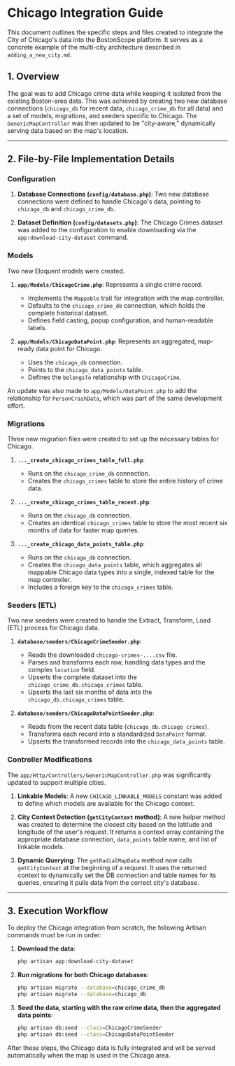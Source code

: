 # Chicago Integration Guide

This document outlines the specific steps and files created to integrate the City of Chicago's data into the BostonScope platform. It serves as a concrete example of the multi-city architecture described in `adding_a_new_city.md`.

## 1. Overview

The goal was to add Chicago crime data while keeping it isolated from the existing Boston-area data. This was achieved by creating two new database connections (`chicago_db` for recent data, `chicago_crime_db` for all data) and a set of models, migrations, and seeders specific to Chicago. The `GenericMapController` was then updated to be "city-aware," dynamically serving data based on the map's location.

---

## 2. File-by-File Implementation Details

### Configuration

1.  **Database Connections (`config/database.php`)**: Two new database connections were defined to handle Chicago's data, pointing to `chicago_db` and `chicago_crime_db`.

2.  **Dataset Definition (`config/datasets.php`)**: The Chicago Crimes dataset was added to the configuration to enable downloading via the `app:download-city-dataset` command.

### Models

Two new Eloquent models were created.

1.  **`app/Models/ChicagoCrime.php`**: Represents a single crime record.
    *   Implements the `Mappable` trait for integration with the map controller.
    *   Defaults to the `chicago_crime_db` connection, which holds the complete historical dataset.
    *   Defines field casting, popup configuration, and human-readable labels.

2.  **`app/Models/ChicagoDataPoint.php`**: Represents an aggregated, map-ready data point for Chicago.
    *   Uses the `chicago_db` connection.
    *   Points to the `chicago_data_points` table.
    *   Defines the `belongsTo` relationship with `ChicagoCrime`.

An update was also made to `app/Models/DataPoint.php` to add the relationship for `PersonCrashData`, which was part of the same development effort.

### Migrations

Three new migration files were created to set up the necessary tables for Chicago.

1.  **`..._create_chicago_crimes_table_full.php`**:
    *   Runs on the `chicago_crime_db` connection.
    *   Creates the `chicago_crimes` table to store the entire history of crime data.

2.  **`..._create_chicago_crimes_table_recent.php`**:
    *   Runs on the `chicago_db` connection.
    *   Creates an identical `chicago_crimes` table to store the most recent six months of data for faster map queries.

3.  **`..._create_chicago_data_points_table.php`**:
    *   Runs on the `chicago_db` connection.
    *   Creates the `chicago_data_points` table, which aggregates all mappable Chicago data types into a single, indexed table for the map controller.
    *   Includes a foreign key to the `chicago_crimes` table.

### Seeders (ETL)

Two new seeders were created to handle the Extract, Transform, Load (ETL) process for Chicago data.

1.  **`database/seeders/ChicagoCrimeSeeder.php`**:
    *   Reads the downloaded `chicago-crimes-....csv` file.
    *   Parses and transforms each row, handling data types and the complex `location` field.
    *   Upserts the complete dataset into the `chicago_crime_db.chicago_crimes` table.
    *   Upserts the last six months of data into the `chicago_db.chicago_crimes` table.

2.  **`database/seeders/ChicagoDataPointSeeder.php`**:
    *   Reads from the recent data table (`chicago_db.chicago_crimes`).
    *   Transforms each record into a standardized `DataPoint` format.
    *   Upserts the transformed records into the `chicago_data_points` table.

### Controller Modifications

The `app/Http/Controllers/GenericMapController.php` was significantly updated to support multiple cities.

1.  **Linkable Models**: A new `CHICAGO_LINKABLE_MODELS` constant was added to define which models are available for the Chicago context.

2.  **City Context Detection (`getCityContext` method)**: A new helper method was created to determine the closest city based on the latitude and longitude of the user's request. It returns a context array containing the appropriate database connection, `data_points` table name, and list of linkable models.

3.  **Dynamic Querying**: The `getRadialMapData` method now calls `getCityContext` at the beginning of a request. It uses the returned context to dynamically set the DB connection and table names for its queries, ensuring it pulls data from the correct city's database.

---

## 3. Execution Workflow

To deploy the Chicago integration from scratch, the following Artisan commands must be run in order:

1.  **Download the data**:
    ```bash
    php artisan app:download-city-dataset
    ```

2.  **Run migrations for both Chicago databases**:
    ```bash
    php artisan migrate --database=chicago_crime_db
    php artisan migrate --database=chicago_db
    ```

3.  **Seed the data, starting with the raw crime data, then the aggregated data points**:
    ```bash
    php artisan db:seed --class=ChicagoCrimeSeeder
    php artisan db:seed --class=ChicagoDataPointSeeder
    ```

After these steps, the Chicago data is fully integrated and will be served automatically when the map is used in the Chicago area.